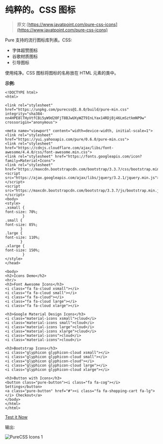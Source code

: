 # 纯粹的。CSS 图标

> 原文:[https://www.javatpoint.com/pure-css-icons](https://www.javatpoint.com/pure-css-icons)

Pure 支持的流行图标库列表。CSS:

*   字体超赞图标
*   谷歌材质图标
*   引导图标

使用纯净。CSS 图标将图标的名称放在 HTML 元素的类中。

**示例:**

```
<!DOCTYPE html>
<html>

<link rel="stylesheet" 
href="https://unpkg.com/purecss@1.0.0/build/pure-min.css" 
integrity="sha384-nn4HPE8lTHyVtfCBi5yW9d20FjT8BJwUXyWZT9InLYax14RDjBj46LmSztkmNP9w" 
crossorigin="anonymous">

<meta name="viewport" content="width=device-width, initial-scale=1">	  
<link rel="stylesheet" href="https://yui.yahooapis.com/pure/0.6.0/pure-min.css">	  
<link rel="stylesheet" href="https://cdnjs.cloudflare.com/ajax/libs/font-awesome/4.4.0/css/font-awesome.min.css">	  
<link rel="stylesheet" href="https://fonts.googleapis.com/icon?family=Material+Icons">	  
<link rel="stylesheet" href="https://maxcdn.bootstrapcdn.com/bootstrap/3.3.7/css/bootstrap.min.css">
<script src="https://ajax.googleapis.com/ajax/libs/jquery/3.2.1/jquery.min.js"></script>
<script src="https://maxcdn.bootstrapcdn.com/bootstrap/3.3.7/js/bootstrap.min.js"></script>
<body>   
<style>  
.xsmall {
font-size: 70%;
        }
.small {
font-size: 85%;
       }
.large {
font-size: 110%;
       }
.xlarge {
font-size: 150%;
        }
</style>
</head>

<body>
<h2>Icons Demo</h2>
<hr/>
<h3>Font Awesome Icons</h3>
<i class="fa fa-cloud xsmall"></i>
<i class="fa fa-cloud small"></i>
<i class="fa fa-cloud"></i>
<i class="fa fa-cloud large"></i>
<i class="fa fa-cloud xlarge"></i>

<h3>Google Material Design Icons</h3>      
<i class="material-icons xsmall">cloud</i>	
<i class="material-icons small">cloud</i>
<i class="material-icons large">cloud</i>
<i class="material-icons xlarge">cloud</i>
<i class="material-icons">cloud</i>
<i class="material-icons">cloud</i>

<h3>Bootstrap Icons</h3>
<i class="glyphicon glyphicon-cloud xsmall"></i>
<i class="glyphicon glyphicon-cloud small"></i>
<i class="glyphicon glyphicon-cloud"></i>
<i class="glyphicon glyphicon-cloud large"></i>
<i class="glyphicon glyphicon-cloud xlarge"></i>

<h3>Button with Icons</h3>
<button class="pure-button"><i class="fa fa-cog"></i> Settings</button>
<a class="pure-button" href="#"><i class="fa fa-shopping-cart fa-lg"></i> Checkout</a>
</body>
</html>
</html>

```

[Test it Now](https://www.javatpoint.com/oprweb/test.jsp?filename=purecssicons1)

输出:

![PureCSS Icons 1](../Images/06dbd45ad25c680ec2c2437314c05b5c.png)